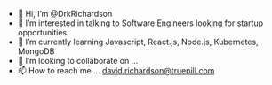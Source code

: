 - 👋 Hi, I’m @DrkRichardson
- 👀 I’m interested in talking to Software Engineers looking for startup opportunities
- 🌱 I’m currently learning Javascript, React.js, Node.js, Kubernetes, MongoDB
- 💞️ I’m looking to collaborate on ...
- 📫 How to reach me ... david.richardson@truepill.com

<!---
DrkRichardson/DrkRichardson is a ✨ special ✨ repository because its `README.md` (this file) appears on your GitHub profile.
You can click the Preview link to take a look at your changes.
--->
